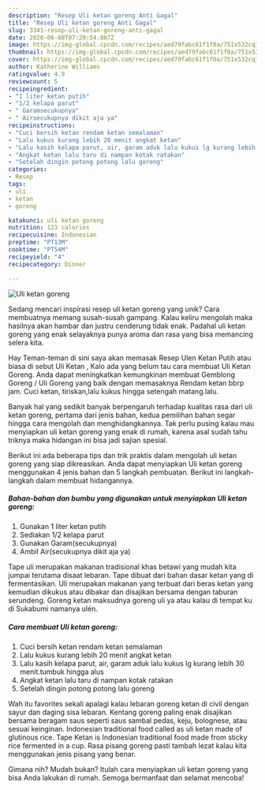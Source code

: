 ```yaml
---
description: "Resep Uli ketan goreng Anti Gagal"
title: "Resep Uli ketan goreng Anti Gagal"
slug: 3341-resep-uli-ketan-goreng-anti-gagal
date: 2020-06-08T07:29:54.807Z
image: https://img-global.cpcdn.com/recipes/aed79fabc61f1f0a/751x532cq70/uli-ketan-goreng-foto-resep-utama.jpg
thumbnail: https://img-global.cpcdn.com/recipes/aed79fabc61f1f0a/751x532cq70/uli-ketan-goreng-foto-resep-utama.jpg
cover: https://img-global.cpcdn.com/recipes/aed79fabc61f1f0a/751x532cq70/uli-ketan-goreng-foto-resep-utama.jpg
author: Katherine Williams
ratingvalue: 4.9
reviewcount: 5
recipeingredient:
- "1 liter ketan putih"
- "1/2 kelapa parut"
- " Garamsecukupnya"
- " Airsecukupnya dikit aja ya"
recipeinstructions:
- "Cuci bersih ketan rendam ketan semalaman"
- "Lalu kukus kurang lebih 20 menit angkat ketan"
- "Lalu kasih kelapa parut, air, garam aduk lalu kukus lg kurang lebih 30 menit.tumbuk hingga alus"
- "Angkat ketan lalu taru di nampan kotak ratakan"
- "Setelah dingin potong potong lalu goreng"
categories:
- Resep
tags:
- uli
- ketan
- goreng

katakunci: uli ketan goreng 
nutrition: 123 calories
recipecuisine: Indonesian
preptime: "PT13M"
cooktime: "PT54M"
recipeyield: "4"
recipecategory: Dinner

---
```



![Uli ketan goreng](https://img-global.cpcdn.com/recipes/aed79fabc61f1f0a/751x532cq70/uli-ketan-goreng-foto-resep-utama.jpg)

Sedang mencari inspirasi resep uli ketan goreng yang unik? Cara membuatnya memang susah-susah gampang. Kalau keliru mengolah maka hasilnya akan hambar dan justru cenderung tidak enak. Padahal uli ketan goreng yang enak selayaknya punya aroma dan rasa yang bisa memancing selera kita.

Hay Teman-teman di sini saya akan memasak Resep Ulen Ketan Putih atau biasa di sebut Uli Ketan , Kalo ada yang belum tau cara membuat Uli Ketan Goreng. Anda dapat meningkatkan kemungkinan membuat Gemblong Goreng / Uli Goreng yang baik dengan memasaknya Rendam ketan bbrp jam. Cuci ketan, tiriskan,lalu kukus hingga setengah matang.lalu.

Banyak hal yang sedikit banyak berpengaruh terhadap kualitas rasa dari uli ketan goreng, pertama dari jenis bahan, kedua pemilihan bahan segar hingga cara mengolah dan menghidangkannya. Tak perlu pusing kalau mau menyiapkan uli ketan goreng yang enak di rumah, karena asal sudah tahu triknya maka hidangan ini bisa jadi sajian spesial.


Berikut ini ada beberapa tips dan trik praktis dalam mengolah uli ketan goreng yang siap dikreasikan. Anda dapat menyiapkan Uli ketan goreng menggunakan 4 jenis bahan dan 5 langkah pembuatan. Berikut ini langkah-langkah dalam membuat hidangannya.

<!--inarticleads1-->

##### Bahan-bahan dan bumbu yang digunakan untuk menyiapkan Uli ketan goreng:

1. Gunakan 1 liter ketan putih
1. Sediakan 1/2 kelapa parut
1. Gunakan  Garam(secukupnya)
1. Ambil  Air(secukupnya dikit aja ya)


Tape uli merupakan makanan tradisional khas betawi yang mudah kita jumpai terutama disaat lebaran. Tape dibuat dari bahan dasar ketan yang di fermentasikan. Uli merupakan makanan yang terbuat dari beras ketan yang kemudian dikukus atau dibakar dan disajikan bersama dengan taburan serundeng. Goreng ketan maksudnya goreng uli ya atau kalau di tempat ku di Sukabumi namanya ulén. 

<!--inarticleads2-->

##### Cara membuat Uli ketan goreng:

1. Cuci bersih ketan rendam ketan semalaman
1. Lalu kukus kurang lebih 20 menit angkat ketan
1. Lalu kasih kelapa parut, air, garam aduk lalu kukus lg kurang lebih 30 menit.tumbuk hingga alus
1. Angkat ketan lalu taru di nampan kotak ratakan
1. Setelah dingin potong potong lalu goreng


Wah itu favorites sekali apalagi kalau lebaran goreng ketan di civil dengan sayur dan daging sisa lebaran. Kentang goreng paling enak disajikan bersama beragam saus seperti saus sambal pedas, keju, bolognese, atau sesuai keinginan. Indonesian traditional food called as uli ketan made of glutinous rice. Tape Ketan is Indonesian traditional food made from sticky rice fermented in a cup. Rasa pisang goreng pasti tambah lezat kalau kita menggunakan jenis pisang yang benar. 

Gimana nih? Mudah bukan? Itulah cara menyiapkan uli ketan goreng yang bisa Anda lakukan di rumah. Semoga bermanfaat dan selamat mencoba!
